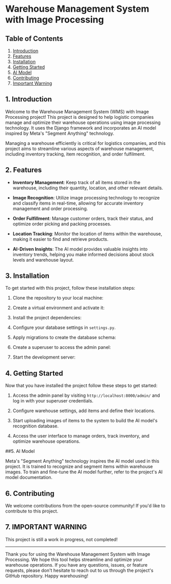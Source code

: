 # Warehouse Management System with Image Processing

## Table of Contents
1. [Introduction](#introduction)
2. [Features](#features)
3. [Installation](#installation)
4. [Getting Started](#getting-started)
5. [AI Model](#ai-model)
6. [Contributing](#contributing)
7. [Important Warning](#license)


## 1. Introduction<a name="introduction"></a>

Welcome to the Warehouse Management System (WMS) with Image Processing project! This project is designed to help logistic companies manage and optimize their warehouse operations using image processing technology. It uses the Django framework and incorporates an AI model inspired by Meta's "Segment Anything" technology.

Managing a warehouse efficiently is critical for logistics companies, and this project aims to streamline various aspects of warehouse management, including inventory tracking, item recognition, and order fulfilment.

## 2. Features<a name="features"></a>

- **Inventory Management**: Keep track of all items stored in the warehouse, including their quantity, location, and other relevant details.

- **Image Recognition**: Utilize image processing technology to recognize and classify items in real-time, allowing for accurate inventory management and order processing.

- **Order Fulfillment**: Manage customer orders, track their status, and optimize order picking and packing processes.

- **Location Tracking**: Monitor the location of items within the warehouse, making it easier to find and retrieve products.

- **AI-Driven Insights**: The AI model provides valuable insights into inventory trends, helping you make informed decisions about stock levels and warehouse layout.

## 3. Installation<a name="installation"></a>

To get started with this project, follow these installation steps:

1. Clone the repository to your local machine:

2. Create a virtual environment and activate it:

3. Install the project dependencies:

4. Configure your database settings in `settings.py`.

5. Apply migrations to create the database schema:
  
6. Create a superuser to access the admin panel:

7. Start the development server:


## 4. Getting Started<a name="getting-started"></a>

Now that you have installed the project follow these steps to get started:

1. Access the admin panel by visiting `http://localhost:8000/admin/` and log in with your superuser credentials.

2. Configure warehouse settings, add items and define their locations.

3. Start uploading images of items to the system to build the AI model's recognition database.

4. Access the user interface to manage orders, track inventory, and optimize warehouse operations.


##5. AI Model<a name="ai-model"></a>

Meta's "Segment Anything" technology inspires the AI model used in this project. It is trained to recognize and segment items within warehouse images. To train and fine-tune the AI model further, refer to the project's AI model documentation.

## 6. Contributing<a name="contributing"></a>

We welcome contributions from the open-source community! If you'd like to contribute to this project.

## 7. IMPORTANT WARNING<a name="license"></a>

This project is still a work in progress, not completed!


---

Thank you for using the Warehouse Management System with Image Processing. We hope this tool helps streamline and optimize your warehouse operations. If you have any questions, issues, or feature requests, please don't hesitate to reach out to us through the project's GitHub repository. Happy warehousing!


